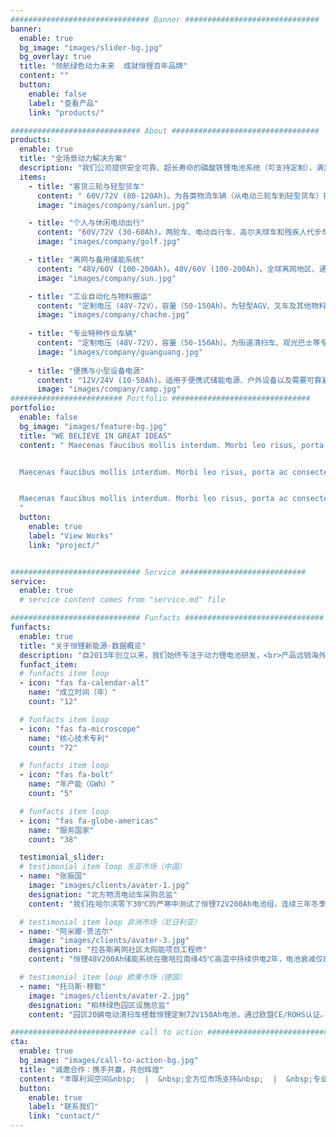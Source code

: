 ```yaml
---
############################### Banner ##############################
banner:
  enable: true
  bg_image: "images/slider-bg.jpg"
  bg_overlay: true
  title: "领航绿色动力未来  成就恒锂百年品牌"
  content: ""
  button:
    enable: false
    label: "查看产品"
    link: "products/"

############################# About #################################
products:
  enable: true
  title: "全场景动力解决方案"
  description: "我们公司提供安全可靠、超长寿命的磷酸铁锂电池系统（可支持定制），满足全球多样化动力与储能需求。"
  items:
    - title: "客货三轮与轻型货车"
      content: " 60V/72V (80-120Ah)。为各类物流车辆（从电动三轮车到轻型货车）提供强劲动力，确保卓越的循环寿命（>2500次）、高温耐受性，在重载和频繁启停条件下实现可靠运行。"
      image: "images/company/sanlun.jpg" 

    - title: "个人与休闲电动出行"
      content: "60V/72V (30-60Ah)。两轮车、电动自行车、高尔夫球车和残疾人代步车的理想选择。能量密度提升，充电迅速；智能BMS保障使用安全；-20°C至50°C宽温域工作，满足日常通勤及休闲需求。"
      image: "images/company/golf.jpg" 

    - title: "离网与备用储能系统"
      content: "48V/60V (100-200Ah)。48V/60V (100-200Ah)。全球离网地区、通信基站、家庭及小型商铺备用电源的理想选择。电池超长寿命（8-10年）显著降低长期成本；无惧高温环境，提供稳定电力保障。"
      image: "images/company/sun.jpg"

    - title: "工业自动化与物料搬运"
      content: "定制电压（48V-72V），容量（50-150Ah）。为轻型AGV、叉车及其他物料搬运设备提供清洁动力。高安全性（通过针刺/挤压测试）、免维护、高效能，支持物流和制造领域的长时间作业。"
      image: "images/company/chache.jpg"
      
    - title: "专业特种作业车辆"
      content: "定制电压（48V-72V），容量（50-150Ah）。为街道清扫车、观光巴士等专业特种车辆提供定制化的清洁动力方案。高安全性保障公共场所运营；免维护节省成本；高效能支持长时间作业；灵活设计适应特种车辆空间限制。"
      image: "images/company/guanguang.jpg"
      
    - title: "便携与小型设备电源"
      content: "12V/24V (10-50Ah)。适用于便携式储能电源、户外设备以及需要可靠紧凑能源解决方案的小型电子设备。这些电池能量密度高，充电迅速，并在各种温度下提供可靠性能，满足移动用电需求。"
      image: "images/company/camp.jpg"
######################### Portfolio ###############################
portfolio:
  enable: false
  bg_image: "images/feature-bg.jpg"
  title: "WE BELIEVE IN GREAT IDEAS"
  content: " Maecenas faucibus mollis interdum. Morbi leo risus, porta ac consectetur ac, vestibulum at eros. Fusce dapibus, tellus ac cursus commodo, tortor mauris condimentum nibh, ut fermentum massa justo sit amet risus.


  Maecenas faucibus mollis interdum. Morbi leo risus, porta ac consectetur ac, vestibulum at eros. Fusce dapibus, tellus ac cursus commodo, tortor mauris condimentum nibh, ut fermentum massa justo sit amet risus.


  Maecenas faucibus mollis interdum. Morbi leo risus, porta ac consectetur ac, vestibulum at eros. Fusce dapibus, tellus ac cursus commodo, tortor mauris condimentum nibh, ut fermentum massa justo sit amet risus.
  "
  button:
    enable: true
    label: "View Works"
    link: "project/"


############################# Service ############################
service:
  enable: true
  # service content comes from "service.md" file

############################# Funfacts ###############################
funfacts:
  enable: true
  title: "关于恒锂新能源·数据概览"
  description: "自2013年创立以来，我们始终专注于动力锂电池研发，<br>产品远销海外，多项指标行业领先。"
  funfact_item:
  # funfacts item loop
  - icon: "fas fa-calendar-alt" 
    name: "成立时间（年）"
    count: "12"

  # funfacts item loop
  - icon: "fas fa-microscope"
    name: "核心技术专利"
    count: "72"

  # funfacts item loop
  - icon: "fas fa-bolt" 
    name: "年产能（GWh）"
    count: "5"

  # funfacts item loop
  - icon: "fas fa-globe-americas" 
    name: "服务国家"
    count: "38"

  testimonial_slider:
  # testimonial item loop 东亚市场（中国）
  - name: "张振国"
    image: "images/clients/avater-1.jpg"
    designation: "北方物流电动车采购总监"
    content: "我们在哈尔滨零下30℃的严寒中测试了恒锂72V200Ah电池组，连续三年冬季配送高峰零故障。低温放电保持率达85%，循环寿命超4000次，车队年均运营成本降低23%！"

  # testimonial item loop 非洲市场（尼日利亚）
  - name: "阿米娜·贾法尔"
    image: "images/clients/avater-3.jpg"
    designation: "拉各斯离网社区太阳能项目工程师"
    content: "恒锂48V200Ah储能系统在撒哈拉南缘45℃高温中持续供电2年，电池衰减仅8%。配合光伏板白天蓄电，夜间为200户提供6小时照明，医疗冷藏柜实现不间断运行。"

  # testimonial item loop 欧美市场（德国）
  - name: "托马斯·穆勒"
    image: "images/clients/avater-2.jpg"
    designation: "柏林绿色园区设施总监"
    content: "园区20辆电动清扫车搭载恒锂定制72V150Ah电池，通过欧盟CE/ROHS认证。快充1.5小时支撑8小时作业，循环2000次后容量仍超85%，碳减排指标超额完成35%。"

############################ call to action ###########################
cta:
  enable: true
  bg_image: "images/call-to-action-bg.jpg"
  title: "诚邀合作：携手共赢，共创辉煌"
  content: "丰厚利润空间&nbsp;  |  &nbsp;全方位市场支持&nbsp;  |  &nbsp;专业技术服务"
  button:
    enable: true
    label: "联系我们"
    link: "contact/"
---
```

